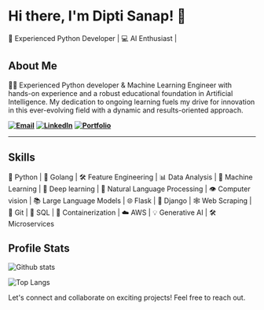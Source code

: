 # Hi there, I'm Dipti Sanap! 👋

🧠 Experienced Python Developer | 💻 AI Enthusiast | 

## About Me

👩‍💻 Experienced Python developer & Machine Learning Engineer with hands-on experience and a robust educational foundation in Artificial Intelligence. My dedication to ongoing learning fuels my drive for innovation in this ever-evolving field with a dynamic and results-oriented approach.

**[![Email](https://img.shields.io/badge/Email-red?&logoWidth=70)](mailto:diptisanap1999@gmail.com)**   **[![LinkedIn](https://img.shields.io/badge/LinkedIn-blue?&logoWidth=70)](https://www.linkedin.com/in/dipti-sanap-7765a3228/)**   **[![Portfolio](https://img.shields.io/badge/Portfolio-green?&logoWidth=70)](https://diptisanap.github.io/Portfolio/)**

---

## Skills

🐍 Python | 🚀 Golang | 🛠️ Feature Engineering | 📊 Data Analysis | 🤖 Machine Learning | 🧠 Deep learning | 📝 Natural Language Processing | 👁️ Computer vision | 📚 Large Language Models | 🌐 Flask | 🎨 Django | 🕸️ Web Scraping | 📝 Git | 💾 SQL | 🐳 Containerization | ☁️ AWS | 💡 Generative AI | 🛠️ Microservices

## Profile Stats

![Github stats](https://github-readme-stats.vercel.app/api?username=DiptiSanap&show_icons=true)

![Top Langs](https://github-readme-stats.vercel.app/api/top-langs/?username=DiptiSanap&layout=compact)



Let's connect and collaborate on exciting projects! Feel free to reach out.
